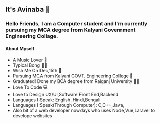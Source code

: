 ## It's Avinaba 👋

<!--
**Adutta1998/Adutta1998** is a ✨ _special_ ✨ repository because its `README.md` (this file) appears on your GitHub profile.
-->
### Hello Friends, I am a Computer student and I'm currently pursuing my MCA degree from Kalyani Government Engineering Collage.
#### About Myself
- A Music Lover 🎼 
- Typical Bong 👦🏽
- Wish Me On Dec,15th 🍥
- Pursuing MCA from Kalyani GOVT. Engineering College 📔
- Graduated! Done my BCA degree from Raiganj University 👨‍🎓
- Love To Code 💻
- Love to Design UX/UI,Software Front End,Backend
- Languages I Speak: English ,Hindi,Bengali
- Languages I Speak(Through Computer): C,C++,Java,
- Also bit of a web developer nowdays who uses Node,Vue,Laravel to develope websites
